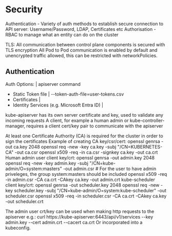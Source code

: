 # Security

Authentication - Variety of auth methods to establish secure connection to API server: Username/Password, LDAP, Certificates etc
Authorisation - RBAC to manage what an entity can do on the cluster

TLS: All communication between control plane components is secured with TLS encryption
All Pod to Pod communication is enabled by default and unencrypted traffic allowed, this can be restricted with networkPolicies.

## Authentication

Auth Options:                                       | apiserver command
- Static Token file                                 | --token-auth-file=user-tokens.csv
- Certificates                                      |
- Identity Services (e.g. Microsoft Entra ID)       |

kube-apiserver has its own server certificate and key, used to validate any incoming requests
A client, for example a human admin or kube-controller-manager, requires a client cert/key pair to communicate with the apiserver

At least one Certificate Authority (CA) is required for the cluster in order to sign the certificates
Example of creating CA key/csr/cert:
    openssl genrsa -out ca.key 2048
    openssl req -new -key ca.key -subj "/CN=KUBERNETES-CA" -out ca.csr
    openssl x509 -req -in ca.csr -signkey ca.key -out ca.crt
Human admin user client key/crt:
    openssl genrsa -out admin.key 2048
    openssl req -new -key admin.key -subj "/CN=kube-admin/O=system:masters" -out admin.csr  # For the user to have admin priveleges, the group system:masters should be included
    openssl x509 -req -in admin.csr -CA ca.crt -CAkey ca.key -out admin.crt
kube-scheduler client key/crt:
    openssl genrsa -out scheduler.key 2048
    openssl req -new -key scheduler.key -subj "/CN=kube-admin/O=system:kube-scheduler" -out scheduler.csr
    openssl x509 -req -in scheduler.csr -CA ca.crt -CAkey ca.key -out scheduler.crt

The admin user crt/key can be used when making http requests to the apiserver e.g.: curl https://kube-apiserver:6443/api/v1/services --key admin.key --cert admin.crt --cacert ca.crt
Or incorporated into a kubeconfig.